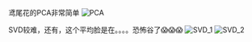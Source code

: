 鸢尾花的PCA非常简单
![PCA](https://user-images.githubusercontent.com/75466744/201353972-b5403d44-3d6e-4513-a9f5-c5ea3a8767a5.png)

SVD较难，还有，这个平均脸是在。。。。恐怖谷了😱😱😱
![SVD_1](https://user-images.githubusercontent.com/75466744/201353995-18ab76eb-e886-4eae-93af-4aa48354bdfe.png)
![SVD_2](https://user-images.githubusercontent.com/75466744/201353998-ab244fcf-9e72-4249-b75f-c427d3dc6dd8.png)
